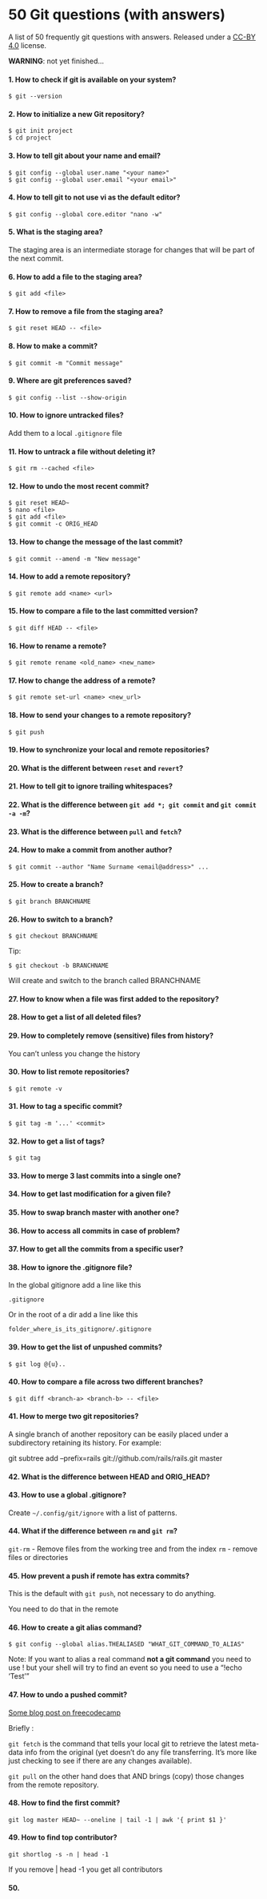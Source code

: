 50 Git questions (with answers)
===============================

A list of 50 frequently git questions with answers. Released under a [CC-BY 4.0](https://creativecommons.org/licenses/by/4.0/) license.

**WARNING**: not yet finished…

#### 1. How to check if git is available on your system?

    $ git --version

#### 2. How to initialize a new Git repository?

    $ git init project
    $ cd project

#### 3. How to tell git about your name and email?

    $ git config --global user.name "<your name>"
    $ git config --global user.email "<your email>"

#### 4. How to tell git to not use vi as the default editor?

    $ git config --global core.editor "nano -w"

#### 5. What is the staging area?

The staging area is an intermediate storage for changes that will be part of the next commit.

#### 6. How to add a file to the staging area?

    $ git add <file>

#### 7. How to remove a file from the staging area?

    $ git reset HEAD -- <file>

#### 8. How to make a commit?

    $ git commit -m "Commit message"

#### 9. Where are git preferences saved?

    $ git config --list --show-origin

#### 10. How to ignore untracked files?

Add them to a local `.gitignore` file

#### 11. How to untrack a file without deleting it?

    $ git rm --cached <file>

#### 12. How to undo the most recent commit?

    $ git reset HEAD~
    $ nano <file>
    $ git add <file>
    $ git commit -c ORIG_HEAD

#### 13. How to change the message of the last commit?

    $ git commit --amend -m "New message"

#### 14. How to add a remote repository?

    $ git remote add <name> <url>

#### 15. How to compare a file to the last committed version?

    $ git diff HEAD -- <file>

#### 16. How to rename a remote?

    $ git remote rename <old_name> <new_name>

#### 17. How to change the address of a remote?

    $ git remote set-url <name> <new_url>

#### 18. How to send your changes to a remote repository?

    $ git push

#### 19. How to synchronize your local and remote repositories?

#### 20. What is the different between `reset` and `revert`?

#### 21. How to tell git to ignore trailing whitespaces?

#### 22. What is the difference between `git add *; git commit` and `git commit -a -m`?

#### 23. What is the difference between `pull` and `fetch`?

#### 24. How to make a commit from another author?

    $ git commit --author "Name Surname <email@address>" ...

#### 25. How to create a branch?

    $ git branch BRANCHNAME

#### 26. How to switch to a branch?

    $ git checkout BRANCHNAME

Tip:

    $ git checkout -b BRANCHNAME

Will create and switch to the branch called BRANCHNAME

#### 27. How to know when a file was first added to the repository?

#### 28. How to get a list of all deleted files?

#### 29. How to completely remove (sensitive) files from history?

You can’t unless you change the history

#### 30. How to list remote repositories?

    $ git remote -v

#### 31. How to tag a specific commit?

    $ git tag -m '...' <commit>

#### 32. How to get a list of tags?

    $ git tag

#### 33. How to merge 3 last commits into a single one?

#### 34. How to get last modification for a given file?

#### 35. How to swap branch master with another one?

#### 36. How to access all commits in case of problem?

#### 37. How to get all the commits from a specific user?

#### 38. How to ignore the .gitignore file?

In the global gitignore add a line like this

`.gitignore`

Or in the root of a dir add a line like this

`folder_where_is_its_gitignore/.gitignore`

#### 39. How to get the list of unpushed commits?

    $ git log @{u}..

#### 40. How to compare a file across two different branches?

    $ git diff <branch-a> <branch-b> -- <file>

#### 41. How to merge two git repositories?

A single branch of another repository can be easily placed under a subdirectory retaining its history. For example:

git subtree add –prefix=rails git://github.com/rails/rails.git master

#### 42. What is the difference between HEAD and ORIG\_HEAD?

#### 43. How to use a global .gitignore?

Create `~/.config/git/ignore` with a list of patterns.

#### 44. What if the difference between `rm` and `git rm`?

`git-rm` - Remove files from the working tree and from the index `rm` - remove files or directories

#### 45. How prevent a push if remote has extra commits?

This is the default with `git push`, not necessary to do anything.

You need to do that in the remote

#### 46. How to create a git alias command?

    $ git config --global alias.THEALIASED "WHAT_GIT_COMMAND_TO_ALIAS"

Note: If you want to alias a real command **not a git command** you need to use ! but your shell will try to find an event so you need to use a “!echo ‘Test’”

#### 47. How to undo a pushed commit?

[Some blog post on freecodecamp](https://www.freecodecamp.org/news/git-fetch-vs-pull/)

Briefly :

`git fetch` is the command that tells your local git to retrieve the latest meta-data info from the original (yet doesn’t do any file transferring. It’s more like just checking to see if there are any changes available).

`git pull` on the other hand does that AND brings (copy) those changes from the remote repository.

#### 48. How to find the first commit?

    git log master HEAD~ --oneline | tail -1 | awk '{ print $1 }'

#### 49. How to find top contributor?

    git shortlog -s -n | head -1

If you remove | head -1 you get all contributors

#### 50.
